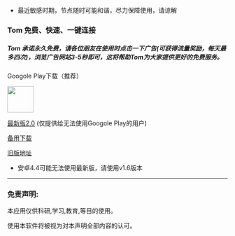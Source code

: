 * 最近敏感时期，节点随时可能和谐，尽力保障使用，请谅解

### Tom 免费、快速、一键连接

##### Tom 承诺永久免费，请各位朋友在使用时点击一下广告(可获得流量奖励，每天最多四次)，浏览广告网站3-5秒即可，这将帮助Tom为大家提供更好的免费服务。

Googole Play下载（推荐）

<a href="https://play.google.com/store/apps/details?id=me.xhss.tomvpn" rel="nofollow"><img src="https://camo.githubusercontent.com/bdaf711a93d64d0bb5e5abfc346a8b84ea47f164/68747470733a2f2f706c61792e676f6f676c652e636f6d2f696e746c2f656e5f75732f6261646765732f696d616765732f67656e657269632f656e2d706c61792d62616467652e706e67" height="60" data-canonical-src="https://play.google.com/intl/en_us/badges/images/generic/en-play-badge.png" style="max-width:100%;"></a>

[最新版2.0](https://github.com/xhssme/tom/releases/download/v20/tom-v20.apk "下载地址") (仅提供给无法使用Googole Play的用户)

[备用下载](https://gitlab.com/tomxiaoha/tom/-/raw/master/apk/tom-v20.apk "备用下载")

[旧版地址](https://github.com/xhssme/tom/releases/ "下载地址")

* 安卓4.4可能无法使用最新版，请使用v1.6版本

------------------------------------------------------------------ 

### 免责声明:

本应用仅供科研,学习,教育,等目的使用。

使用本软件将被视为对本声明全部内容的认可。
